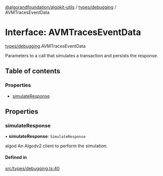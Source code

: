 [@algorandfoundation/algokit-utils](../README.md) / [types/debugging](../modules/types_debugging.md) / AVMTracesEventData

# Interface: AVMTracesEventData

[types/debugging](../modules/types_debugging.md).AVMTracesEventData

Parameters to a call that simulates a transaction and persists the response.

## Table of contents

### Properties

- [simulateResponse](types_debugging.AVMTracesEventData.md#simulateresponse)

## Properties

### simulateResponse

• **simulateResponse**: `SimulateResponse`

algod An Algodv2 client to perform the simulation.

#### Defined in

[src/types/debugging.ts:40](https://github.com/algorandfoundation/algokit-utils-ts/blob/main/src/types/debugging.ts#L40)

